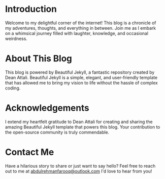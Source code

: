 # Introduction

Welcome to my delightful corner of the internet! This blog is a chronicle of my adventures, thoughts, and everything in between. Join me as I embark on a whimsical journey filled with laughter, knowledge, and occasional weirdness.

# About This Blog

This blog is powered by Beautiful Jekyll, a fantastic repository created by Dean Attali. Beautiful Jekyll is a simple, elegant, and user-friendly template that has allowed me to bring my vision to life without the hassle of complex coding.



# Acknowledgements

I extend my heartfelt gratitude to Dean Attali for creating and sharing the amazing Beautiful Jekyll template that powers this blog. Your contribution to the open-source community is truly commendable.

# Contact Me

Have a hilarious story to share or just want to say hello? Feel free to reach out to me at abdulrehmanfarooq@outlook.com I'd love to hear from you!